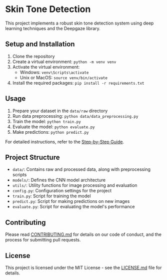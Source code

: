 # Skin Tone Detection

This project implements a robust skin tone detection system using deep learning techniques and the Deepgaze library.

## Setup and Installation

1. Clone the repository
2. Create a virtual environment: `python -m venv venv`
3. Activate the virtual environment:
   - Windows: `venv\Scripts\activate`
   - Unix or MacOS: `source venv/bin/activate`
4. Install the required packages: `pip install -r requirements.txt`

## Usage

1. Prepare your dataset in the `data/raw` directory
2. Run data preprocessing: `python data/data_preprocessing.py`
3. Train the model: `python train.py`
4. Evaluate the model: `python evaluate.py`
5. Make predictions: `python predict.py`

For detailed instructions, refer to the [Step-by-Step Guide](guide.md).

## Project Structure

- `data/`: Contains raw and processed data, along with preprocessing scripts
- `models/`: Defines the CNN model architecture
- `utils/`: Utility functions for image processing and evaluation
- `config.py`: Configuration settings for the project
- `train.py`: Script for training the model
- `predict.py`: Script for making predictions on new images
- `evaluate.py`: Script for evaluating the model's performance

## Contributing

Please read [CONTRIBUTING.md](CONTRIBUTING.md) for details on our code of conduct, and the process for submitting pull requests.

## License

This project is licensed under the MIT License - see the [LICENSE.md](LICENSE.md) file for details.
